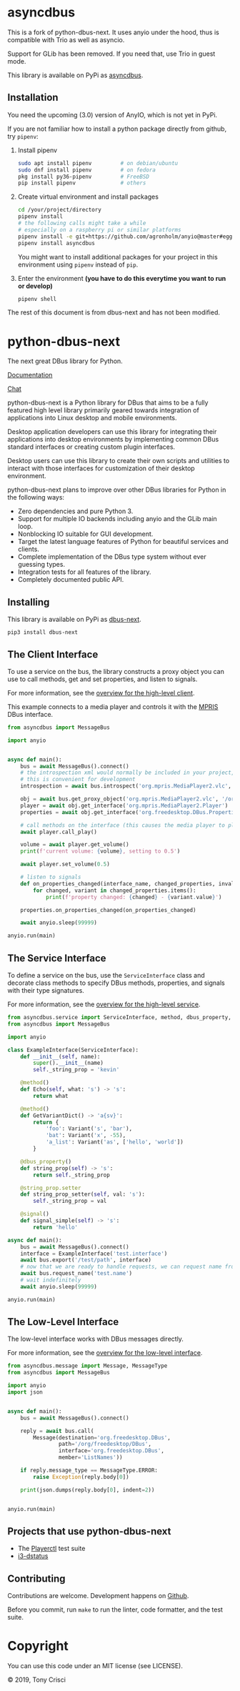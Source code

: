 # asyncdbus

This is a fork of python-dbus-next. It uses anyio under the hood, thus is
compatible with Trio as well as asyncio.

Support for GLib has been removed. If you need that, use Trio in guest
mode.

This library is available on PyPi as [asyncdbus](https://pypi.org/project/asyncdbus/).

## Installation

You need the upcoming (3.0) version of AnyIO, which is not yet in PyPi.

If you are not familiar how to install a python package directly from github, try `pipenv`:

1. Install pipenv
   ```bash
   sudo apt install pipenv         # on debian/ubuntu
   sudo dnf install pipenv         # on fedora
   pkg install py36-pipenv         # FreeBSD
   pip install pipenv              # others
   ```

2. Create virtual environment and install packages
   ```bash
   cd /your/project/directory
   pipenv install
   # the following calls might take a while
   # especially on a raspberry pi or similar platforms
   pipenv install -e git+https://github.com/agronholm/anyio@master#egg=anyio
   pipenv install asyncdbus
   ```
   You might want to install additional packages for your project in this environment using `pipenv` instead of `pip`.

3. Enter the environment **(you have to do this everytime you want to run or develop)**
   ```bash
   pipenv shell
   ```

The rest of this document is from dbus-next and has not been modified.

# python-dbus-next

The next great DBus library for Python.

[Documentation](https://python-dbus-next.readthedocs.io/en/latest/)

[Chat](https://discord.gg/UdbXHVX)

python-dbus-next is a Python library for DBus that aims to be a fully featured high level library primarily geared towards integration of applications into Linux desktop and mobile environments.

Desktop application developers can use this library for integrating their applications into desktop environments by implementing common DBus standard interfaces or creating custom plugin interfaces.

Desktop users can use this library to create their own scripts and utilities to interact with those interfaces for customization of their desktop environment.

python-dbus-next plans to improve over other DBus libraries for Python in the following ways:

* Zero dependencies and pure Python 3.
* Support for multiple IO backends including anyio and the GLib main loop.
* Nonblocking IO suitable for GUI development.
* Target the latest language features of Python for beautiful services and clients.
* Complete implementation of the DBus type system without ever guessing types.
* Integration tests for all features of the library.
* Completely documented public API.

## Installing

This library is available on PyPi as [dbus-next](https://pypi.org/project/dbus-next/).

```
pip3 install dbus-next
```

## The Client Interface

To use a service on the bus, the library constructs a proxy object you can use to call methods, get and set properties, and listen to signals.

For more information, see the [overview for the high-level client](https://python-dbus-next.readthedocs.io/en/latest/high-level-client/index.html).

This example connects to a media player and controls it with the [MPRIS](https://specifications.freedesktop.org/mpris-spec/latest/) DBus interface.

```python
from asyncdbus import MessageBus

import anyio


async def main():
    bus = await MessageBus().connect()
    # the introspection xml would normally be included in your project, but
    # this is convenient for development
    introspection = await bus.introspect('org.mpris.MediaPlayer2.vlc', '/org/mpris/MediaPlayer2')

    obj = await bus.get_proxy_object('org.mpris.MediaPlayer2.vlc', '/org/mpris/MediaPlayer2', introspection)
    player = await obj.get_interface('org.mpris.MediaPlayer2.Player')
    properties = await obj.get_interface('org.freedesktop.DBus.Properties')

    # call methods on the interface (this causes the media player to play)
    await player.call_play()

    volume = await player.get_volume()
    print(f'current volume: {volume}, setting to 0.5')

    await player.set_volume(0.5)

    # listen to signals
    def on_properties_changed(interface_name, changed_properties, invalidated_properties):
        for changed, variant in changed_properties.items():
            print(f'property changed: {changed} - {variant.value}')

    properties.on_properties_changed(on_properties_changed)

    await anyio.sleep(99999)

anyio.run(main)
```

## The Service Interface

To define a service on the bus, use the `ServiceInterface` class and decorate class methods to specify DBus methods, properties, and signals with their type signatures.

For more information, see the [overview for the high-level service](https://python-dbus-next.readthedocs.io/en/latest/high-level-service/index.html).

```python
from asyncdbus.service import ServiceInterface, method, dbus_property, signal, Variant
from asyncdbus import MessageBus

import anyio

class ExampleInterface(ServiceInterface):
    def __init__(self, name):
        super().__init__(name)
        self._string_prop = 'kevin'

    @method()
    def Echo(self, what: 's') -> 's':
        return what

    @method()
    def GetVariantDict() -> 'a{sv}':
        return {
            'foo': Variant('s', 'bar'),
            'bat': Variant('x', -55),
            'a_list': Variant('as', ['hello', 'world'])
        }

    @dbus_property()
    def string_prop(self) -> 's':
        return self._string_prop

    @string_prop.setter
    def string_prop_setter(self, val: 's'):
        self._string_prop = val

    @signal()
    def signal_simple(self) -> 's':
        return 'hello'

async def main():
    bus = await MessageBus().connect()
    interface = ExampleInterface('test.interface')
    await bus.export('/test/path', interface)
    # now that we are ready to handle requests, we can request name from D-Bus
    await bus.request_name('test.name')
    # wait indefinitely
    await anyio.sleep(99999)

anyio.run(main)
```

## The Low-Level Interface

The low-level interface works with DBus messages directly.

For more information, see the [overview for the low-level interface](https://python-dbus-next.readthedocs.io/en/latest/low-level-interface/index.html).

```python
from asyncdbus.message import Message, MessageType
from asyncdbus import MessageBus

import anyio
import json


async def main():
    bus = await MessageBus().connect()

    reply = await bus.call(
        Message(destination='org.freedesktop.DBus',
                path='/org/freedesktop/DBus',
                interface='org.freedesktop.DBus',
                member='ListNames'))

    if reply.message_type == MessageType.ERROR:
        raise Exception(reply.body[0])

    print(json.dumps(reply.body[0], indent=2))


anyio.run(main)
```

## Projects that use python-dbus-next

* The [Playerctl](https://github.com/altdesktop/playerctl) test suite
* [i3-dstatus](https://github.com/altdesktop/i3-dstatus)

## Contributing

Contributions are welcome. Development happens on [Github](https://github.com/altdesktop/python-dbus-next).

Before you commit, run `make` to run the linter, code formatter, and the test suite.

# Copyright

You can use this code under an MIT license (see LICENSE).

© 2019, Tony Crisci
